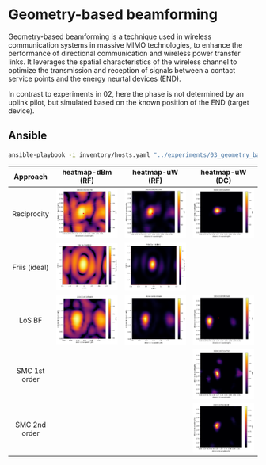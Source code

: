 # Geometry-based beamforming

Geometry-based beamforming is a technique used in wireless communication systems in massive MIMO technologies, to enhance the performance of directional communication and wireless power transfer links. It leverages the spatial characteristics of the wireless channel to optimize the transmission and reception of signals between a contact service points and the energy neurtal devices (END).

In contrast to experiments in 02, here the phase is not determined by an uplink pilot, but simulated based on the known position of the END (target device).

## Ansible

```sh
ansible-playbook -i inventory/hosts.yaml "../experiments/03_geometry_based_beamforming/ansible/run-DL-WPT.yml" -e tiles=ceiling
```


Approach | heatmap-dBm (RF)            |  heatmap-uW (RF) |  heatmap-uW (DC)
:-------------------------:| :-------------------------:|:-------------------------:|:-------------------------:
Reciprocity | ![heatmap-dBm](https://github.com/techtile-by-dramco/experiments/blob/main/02_reciprocity_based_WPT/results/20241105202156/heatmap-dBm.png)  |  ![heatmap-uW](https://github.com/techtile-by-dramco/experiments/blob/main/02_reciprocity_based_WPT/results/20241105202156/heatmap-uW.png) | ![](https://github.com/techtile-by-dramco/experiments/blob/main/02_reciprocity_based_WPT/results/20241108144903/heatmap-uW.png)
Friis (ideal) | ![heatmap-dBm](https://github.com/techtile-by-dramco/experiments/blob/main/03_geometry_based_beamforming/031_Friis/results/ideal/heatmap-dBm.png) | ![heatmap-uW](https://github.com/techtile-by-dramco/experiments/blob/main/03_geometry_based_beamforming/031_Friis/results/ideal/heatmap-uW.png) 
LoS BF | ![heatmap-dBm](https://github.com/techtile-by-dramco/experiments/blob/main/03_geometry_based_beamforming/031_Friis/results/20241106115848/heatmap-dBm.png) | ![heatmap-uW](https://github.com/techtile-by-dramco/experiments/blob/main/03_geometry_based_beamforming/031_Friis/results/20241106115848/heatmap-uW.png) | ![](https://github.com/techtile-by-dramco/experiments/blob/main/03_geometry_based_beamforming/031_Friis/results/20241107091548/heatmap-uW.png)
SMC 1st order |  |  | ![](https://github.com/techtile-by-dramco/experiments/blob/main/03_geometry_based_beamforming/032_SMCs/results/20241107114752/heatmap-uW.png)
SMC 2nd order |  |  | ![](https://github.com/techtile-by-dramco/experiments/blob/main/03_geometry_based_beamforming/032_SMCs/results/20241107124328/heatmap-uW.png)
